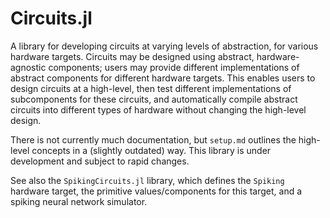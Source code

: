 # Circuits.jl

A library for developing circuits at varying levels of abstraction, for various hardware targets.
Circuits may be designed using abstract, hardware-agnostic components; users may provide different implementations
of abstract components for different hardware targets.  This enables users to design circuits at a high-level,
then test different implementations of subcomponents for these circuits, and automatically compile abstract
circuits into different types of hardware without changing the high-level design.

There is not currently much documentation, but `setup.md` outlines the high-level concepts in a (slightly outdated) way.
This library is under development and subject to rapid changes.

See also the `SpikingCircuits.jl` library, which defines the `Spiking` hardware target, the primitive values/components for this target, and a spiking neural network simulator.
